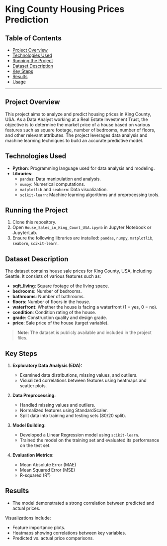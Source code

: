 # King County Housing Prices Prediction

## Table of Contents

- [Project Overview](#project-overview)
- [Technologies Used](#technologies-used)
- [Running the Project](#running-the-project)
- [Dataset Description](#dataset-description)
- [Key Steps](#key-steps)
- [Results](#results)
- [Usage](#usage)

---

## Project Overview

This project aims to analyze and predict housing prices in King County, USA. As a Data Analyst working at a Real Estate Investment Trust, the objective is to determine the market price of a house based on various features such as square footage, number of bedrooms, number of floors, and other relevant attributes. The project leverages data analysis and machine learning techniques to build an accurate predictive model.

## Technologies Used

- **Python**: Programming language used for data analysis and modeling.
- **Libraries**:
  - `pandas`: Data manipulation and analysis.
  - `numpy`: Numerical computations.
  - `matplotlib` and `seaborn`: Data visualization.
  - `scikit-learn`: Machine learning algorithms and preprocessing tools.

## Running the Project

1. Clone this repository.
2. Open `House_Sales_in_King_Count_USA.ipynb` in Jupyter Notebook or JupyterLab.
3. Ensure the following libraries are installed: `pandas`, `numpy`, `matplotlib`, `seaborn`, `scikit-learn`.

## Dataset Description

The dataset contains house sale prices for King County, USA, including Seattle. It consists of various features such as:

- **sqft_living**: Square footage of the living space.
- **bedrooms**: Number of bedrooms.
- **bathrooms**: Number of bathrooms.
- **floors**: Number of floors in the house.
- **waterfront**: Whether the house is facing a waterfront (1 = yes, 0 = no).
- **condition**: Condition rating of the house.
- **grade**: Construction quality and design grade.
- **price**: Sale price of the house (target variable).

> **Note**: The dataset is publicly available and included in the project files.

## Key Steps

1. **Exploratory Data Analysis (EDA):**
   - Examined data distributions, missing values, and outliers.
   - Visualized correlations between features using heatmaps and scatter plots.

2. **Data Preprocessing:**
   - Handled missing values and outliers.
   - Normalized features using StandardScaler.
   - Split data into training and testing sets (80/20 split).

3. **Model Building:**
   - Developed a Linear Regression model using `scikit-learn`.
   - Trained the model on the training set and evaluated its performance on the test set.

4. **Evaluation Metrics:**
   - Mean Absolute Error (MAE)
   - Mean Squared Error (MSE)
   - R-squared (R²)

## Results

- The model demonstrated a strong correlation between predicted and actual prices.

Visualizations include:
- Feature importance plots.
- Heatmaps showing correlations between key variables.
- Predicted vs. actual price comparisons.


